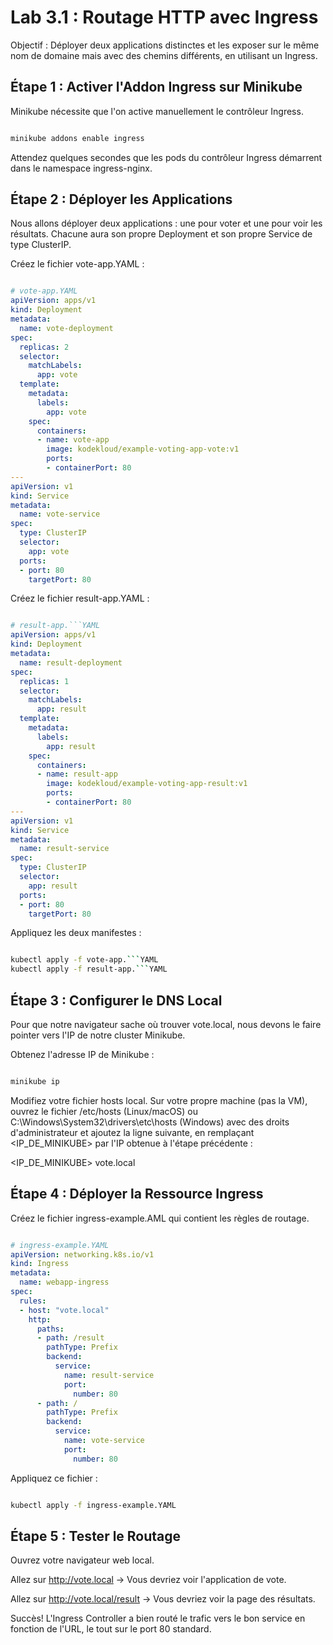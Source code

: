 # Lab 3.1 : Routage HTTP avec Ingress

Objectif : Déployer deux applications distinctes et les exposer sur le même nom de domaine mais avec des chemins différents, en utilisant un Ingress.

## Étape 1 : Activer l'Addon Ingress sur Minikube
Minikube nécessite que l'on active manuellement le contrôleur Ingress.

```bash

minikube addons enable ingress
```
Attendez quelques secondes que les pods du contrôleur Ingress démarrent dans le namespace ingress-nginx.

## Étape 2 : Déployer les Applications
Nous allons déployer deux applications : une pour voter et une pour voir les résultats. Chacune aura son propre Deployment et son propre Service de type ClusterIP.

Créez le fichier vote-app.YAML :

```YAML

# vote-app.YAML
apiVersion: apps/v1
kind: Deployment
metadata:
  name: vote-deployment
spec:
  replicas: 2
  selector:
    matchLabels:
      app: vote
  template:
    metadata:
      labels:
        app: vote
    spec:
      containers:
      - name: vote-app
        image: kodekloud/example-voting-app-vote:v1
        ports:
        - containerPort: 80
---
apiVersion: v1
kind: Service
metadata:
  name: vote-service
spec:
  type: ClusterIP
  selector:
    app: vote
  ports:
  - port: 80
    targetPort: 80
```
Créez le fichier result-app.YAML :

```YAML

# result-app.```YAML
apiVersion: apps/v1
kind: Deployment
metadata:
  name: result-deployment
spec:
  replicas: 1
  selector:
    matchLabels:
      app: result
  template:
    metadata:
      labels:
        app: result
    spec:
      containers:
      - name: result-app
        image: kodekloud/example-voting-app-result:v1
        ports:
        - containerPort: 80
---
apiVersion: v1
kind: Service
metadata:
  name: result-service
spec:
  type: ClusterIP
  selector:
    app: result
  ports:
  - port: 80
    targetPort: 80

```
Appliquez les deux manifestes :

```bash

kubectl apply -f vote-app.```YAML
kubectl apply -f result-app.```YAML
```
## Étape 3 : Configurer le DNS Local
Pour que notre navigateur sache où trouver vote.local, nous devons le faire pointer vers l'IP de notre cluster Minikube.

Obtenez l'adresse IP de Minikube :

```bash

minikube ip
```
Modifiez votre fichier hosts local. Sur votre propre machine (pas la VM), ouvrez le fichier /etc/hosts (Linux/macOS) ou C:\Windows\System32\drivers\etc\hosts (Windows) avec des droits d'administrateur et ajoutez la ligne suivante, en remplaçant <IP_DE_MINIKUBE> par l'IP obtenue à l'étape précédente :

<IP_DE_MINIKUBE> vote.local
## Étape 4 : Déployer la Ressource Ingress

Créez le fichier ingress-example.AML qui contient les règles de routage.

```YAML

# ingress-example.YAML
apiVersion: networking.k8s.io/v1
kind: Ingress
metadata:
  name: webapp-ingress
spec:
  rules:
  - host: "vote.local"
    http:
      paths:
      - path: /result
        pathType: Prefix
        backend:
          service:
            name: result-service
            port:
              number: 80
      - path: /
        pathType: Prefix
        backend:
          service:
            name: vote-service
            port:
              number: 80
```

Appliquez ce fichier :

```bash

kubectl apply -f ingress-example.YAML
```
## Étape 5 : Tester le Routage
Ouvrez votre navigateur web local.

Allez sur http://vote.local → Vous devriez voir l'application de vote.

Allez sur http://vote.local/result → Vous devriez voir la page des résultats.

Succès! L'Ingress Controller a bien routé le trafic vers le bon service en fonction de l'URL, le tout sur le port 80 standard.
